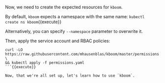 Now, we need to create the expected resources for `kboom`.

By default, `kboom` expects a namespace with the same name: `kubectl create ns kboom`{{execute}}

Alternatively, you can specify `--namespace` parameter to overwrite it.

Then, apply the service account and RBAC policies: 

```
curl -LO https://raw.githubusercontent.com/mhausenblas/kboom/master/permissions.yaml \
&& kubectl apply -f permissions.yaml
```{{execute}}

Now, that we're all set up, let's learn how to use `kboom`.
